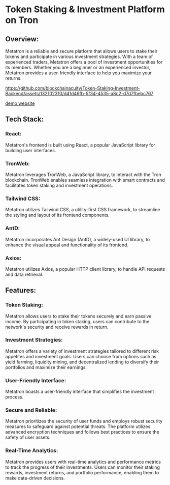 # Token Staking & Investment Platform on Tron 

## Overview:
Metatron is a reliable and secure platform that allows users to stake their tokens and participate in various investment strategies. With a team of experienced traders, Metatron offers a pool of investment opportunities for its members. Whether you are a beginner or an experienced investor, Metatron provides a user-friendly interface to help you maximize your returns.



https://github.com/blockchainacuity/Token-Staking-Investment-Backend/assets/132102310/d41d46fb-5f34-4535-a8c2-d7d7fbebc767


[demo website](https://capable-zuccutto-3b71c5.netlify.app/)


## Tech Stack:
### React: 
Metatron's frontend is built using React, a popular JavaScript library for building user interfaces.

### TronWeb: 
Metatron leverages TronWeb, a JavaScript library, to interact with the Tron blockchain. TronWeb enables seamless integration with smart contracts and facilitates token staking and investment operations.

### Tailwind CSS: 
Metatron utilizes Tailwind CSS, a utility-first CSS framework, to streamline the styling and layout of its frontend components.

### AntD: 
Metatron incorporates Ant Design (AntD), a widely-used UI library, to enhance the visual appeal and functionality of its frontend.

### Axios: 
Metatron utilizes Axios, a popular HTTP client library, to handle API requests and data retrieval. 



## Features:

### Token Staking: 
Metatron allows users to stake their tokens securely and earn passive income. By participating in token staking, users can contribute to the network's security and receive rewards in return.

### Investment Strategies: 
Metatron offers a variety of investment strategies tailored to different risk appetites and investment goals. Users can choose from options such as yield farming, liquidity mining, and decentralized lending to diversify their portfolios and maximize their earnings.

### User-Friendly Interface: 
Metatron boasts a user-friendly interface that simplifies the investment process. 

### Secure and Reliable: 
Metatron prioritizes the security of user funds and employs robust security measures to safeguard against potential threats. The platform utilizes advanced encryption techniques and follows best practices to ensure the safety of user assets.

### Real-Time Analytics: 
Metatron provides users with real-time analytics and performance metrics to track the progress of their investments. Users can monitor their staking rewards, investment returns, and portfolio performance, enabling them to make data-driven decisions.